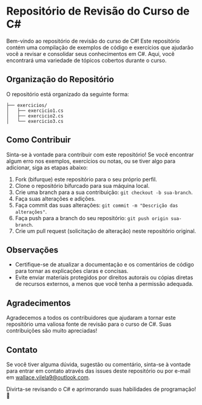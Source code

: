 # Repositório de Revisão do Curso de C#

Bem-vindo ao repositório de revisão do curso de C#! Este repositório contém uma compilação de exemplos de código e exercícios que ajudarão você a revisar e consolidar seus conhecimentos em C#. Aqui, você encontrará uma variedade de tópicos cobertos durante o curso.

## Organização do Repositório

O repositório está organizado da seguinte forma:

```
├── exercicios/
│   ├── exercicio1.cs
│   ├── exercicio2.cs
│   └── exercicio3.cs
```

## Como Contribuir

Sinta-se à vontade para contribuir com este repositório! Se você encontrar algum erro nos exemplos, exercícios ou notas, ou se tiver algo para adicionar, siga as etapas abaixo:

1. Fork (bifurque) este repositório para o seu próprio perfil.
2. Clone o repositório bifurcado para sua máquina local.
3. Crie uma branch para a sua contribuição: `git checkout -b sua-branch`.
4. Faça suas alterações e adições.
5. Faça commit das suas alterações: `git commit -m "Descrição das alterações"`.
6. Faça push para a branch do seu repositório: `git push origin sua-branch`.
7. Crie um pull request (solicitação de alteração) neste repositório original.

## Observações

- Certifique-se de atualizar a documentação e os comentários de código para tornar as explicações claras e concisas.
- Evite enviar materiais protegidos por direitos autorais ou cópias diretas de recursos externos, a menos que você tenha a permissão adequada.

## Agradecimentos

Agradecemos a todos os contribuidores que ajudaram a tornar este repositório uma valiosa fonte de revisão para o curso de C#. Suas contribuições são muito apreciadas!

## Contato

Se você tiver alguma dúvida, sugestão ou comentário, sinta-se à vontade para entrar em contato através das issues deste repositório ou por e-mail em wallace.vilela9@outlook.com.

Divirta-se revisando o C# e aprimorando suas habilidades de programação! 🚀
